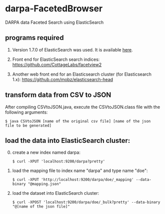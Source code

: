 # darpa-FacetedBrowser
DARPA data Faceted Search using ElasticSearch

## programs required
1. Version 1.7.0 of ElasticSearch was used. It is available [here](https://www.elastic.co/downloads/past-releases/elasticsearch-1-7-0).

2. Front end for ElasticSearch search indices:
https://github.com/CottageLabs/facetview2

3. Another web front end for an Elasticsearch cluster (for Elasticsearch 1.x):
https://github.com/mobz/elasticsearch-head

## transform data from CSV to JSON
After compiling CSVtoJSON.java, execute the CSVtoJSON.class file with the following arguments:
```
$ java CSVtoJSON [name of the original csv file] [name of the json file to be generated]
```

## load the data into ElasticSearch cluster:
0. create a new index named darpa: 
   
   `$ curl -XPUT 'localhost:9200/darpa?pretty'`
1. load the mapping file to index name "darpa" and type name "doe": 
   
   `$ curl -XPUT 'http://localhost:9200/darpa/doe/_mapping' --data-binary "@mapping.json"`
2. load the dataset into ElasticSearch cluster:
   
   `$ curl -XPOST 'localhost:9200/darpa/doe/_bulk?pretty' --data-binary "@[name of the json file]"`

